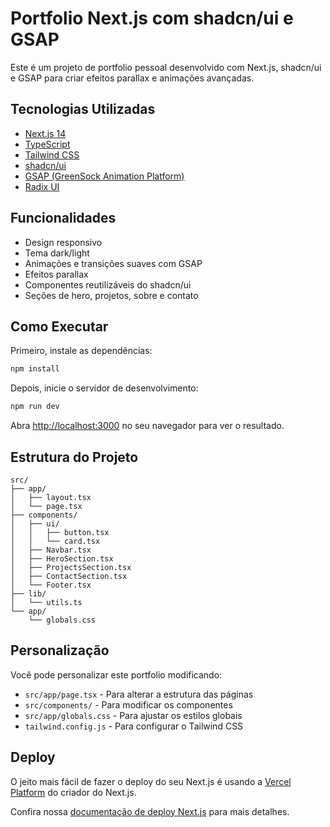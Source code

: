 # Portfolio Next.js com shadcn/ui e GSAP

Este é um projeto de portfolio pessoal desenvolvido com Next.js, shadcn/ui e GSAP para criar efeitos parallax e animações avançadas.

## Tecnologias Utilizadas

- [Next.js 14](https://nextjs.org/)
- [TypeScript](https://www.typescriptlang.org/)
- [Tailwind CSS](https://tailwindcss.com/)
- [shadcn/ui](https://ui.shadcn.com/)
- [GSAP (GreenSock Animation Platform)](https://greensock.com/gsap/)
- [Radix UI](https://www.radix-ui.com/)

## Funcionalidades

- Design responsivo
- Tema dark/light
- Animações e transições suaves com GSAP
- Efeitos parallax
- Componentes reutilizáveis do shadcn/ui
- Seções de hero, projetos, sobre e contato

## Como Executar

Primeiro, instale as dependências:

```bash
npm install
```

Depois, inicie o servidor de desenvolvimento:

```bash
npm run dev
```

Abra [http://localhost:3000](http://localhost:3000) no seu navegador para ver o resultado.

## Estrutura do Projeto

```
src/
├── app/
│   ├── layout.tsx
│   └── page.tsx
├── components/
│   ├── ui/
│   │   ├── button.tsx
│   │   └── card.tsx
│   ├── Navbar.tsx
│   ├── HeroSection.tsx
│   ├── ProjectsSection.tsx
│   ├── ContactSection.tsx
│   └── Footer.tsx
├── lib/
│   └── utils.ts
└── app/
    └── globals.css
```

## Personalização

Você pode personalizar este portfolio modificando:

- `src/app/page.tsx` - Para alterar a estrutura das páginas
- `src/components/` - Para modificar os componentes
- `src/app/globals.css` - Para ajustar os estilos globais
- `tailwind.config.js` - Para configurar o Tailwind CSS

## Deploy

O jeito mais fácil de fazer o deploy do seu Next.js é usando a [Vercel Platform](https://vercel.com/new?utm_medium=default-template&filter=next.js&utm_source=create-next-app&utm_campaign=create-next-app-readme) do criador do Next.js.

Confira nossa [documentação de deploy Next.js](https://nextjs.org/docs/deployment) para mais detalhes.